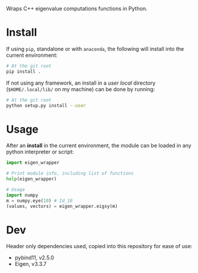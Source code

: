 Wraps C++ eigenvalue computations functions in Python.

# Install #

If using `pip`, standalone or with `anaconda`, the following will install into the current environment:
```bash
# At the git root
pip install .
```

If not using any framework, an install in a _user local_ directory (`$HOME/.local/lib/` on my machine) can be done by running:
```bash
# At the git root
python setup.py install --user
```

# Usage #

After an **install** in the current environment, the module can be loaded in any python interpreter or script:
```python
import eigen_wrapper

# Print module info, including list of functions
help(eigen_wrapper)

# Usage
import numpy
m = numpy.eye(10) # Id_10
(values, vectors) = eigen_wrapper.eigsy(m)
```

# Dev #

Header only dependencies used, copied into this repository for ease of use:
 * pybind11, v2.5.0
 * Eigen, v3.3.7
